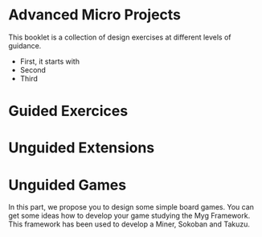 # Advanced Micro Projects

This booklet is a collection of design exercises at different levels of guidance. 
- First, it  starts with 
- Second
- Third


# Guided Exercices

<!inputFile|path=Chapters/DSL/DSL.md!>
<!inputFile|path=Chapters/DSLDoubleDispatch/DSLDoubleDispatch.md!>
<!inputFile|path=Chapters/Robots/robots.md!>
<!inputFile|path=Chapters/Compass/compass.md!>
<!inputFile|path=Chapters/Expression/Expression.md!>
<!inputFile|path=Chapters/Visitor/Visitor.md!>

# Unguided Extensions

<!inputFile|path=Chapters/Unguided/Unguided.md!>

# Unguided Games

In this part, we propose you to design some simple board games. 
You can get some ideas how to develop your game studying the Myg Framework.
This framework has been used to develop a Miner, Sokoban and Takuzu. 

<!inputFile|path=Chapters/Games/Games.md!>
<!inputFile|path=Chapters/Sokoban/Sokoban.md!>

